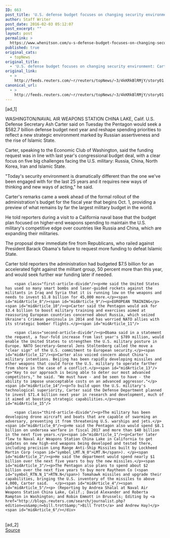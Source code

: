 ```yaml
---
ID: 663
post_title: 'U.S. defense budget focuses on changing security environment: Carter'
author: Staff Writer
post_date: 2016-02-03 05:12:07
post_excerpt: ""
layout: post
permalink: >
  https://www.whenitson.com/u-s-defense-budget-focuses-on-changing-security-environment-carter/
published: true
original_cats:
  - topNews
original_title:
  - 'U.S. defense budget focuses on changing security environment: Carter'
original_link:
  - >
    http://feeds.reuters.com/~r/reuters/topNews/~3/4kKRkBlRMjY/story01.htm
canonical_url:
  - >
    http://feeds.reuters.com/~r/reuters/topNews/~3/4kKRkBlRMjY/story01.htm
---
```

 [ad_1]
<br><div id="articleText">
<span id="midArticle_start"/>

<span id="midArticle_0"/><span class="focusParagraph" readability="6"><p><span class="articleLocation">WASHINGTON/NAVAL AIR WEAPONS STATION CHINA LAKE, Calif.</span> U.S. Defense Secretary Ash Carter said on Tuesday the Pentagon would seek a $582.7 billion defense budget next year and reshape spending priorities to reflect a new strategic environment marked by Russian assertiveness and the rise of Islamic State.</p></span><span id="midArticle_1"/><p>Carter, speaking to the Economic Club of Washington, said the funding request was in line with last year's congressional budget deal, with a clear focus on five big challenges facing the U.S. military: Russia, China, North Korea, Iran and Islamic State.</p><span id="midArticle_2"/><p>"Today's security environment is dramatically different than the one we've been engaged with for the last 25 years and it requires new ways of thinking and new ways of acting," he said.</p><span id="midArticle_3"/><p>Carter's remarks came a week ahead of the formal rollout of the administration's budget for the fiscal year that begins Oct. 1, providing a preview of what remains by far the largest military budget in the world. </p><span id="midArticle_4"/><p>He told reporters during a visit to a California naval base that the budget plan focused on higher-end weapons spending to maintain the U.S. military's competitive edge over countries like Russia and China, which are expanding their militaries.</p><span id="midArticle_5"/><p>The proposal drew immediate fire from Republicans, who railed against President Barack Obama's failure to request more funding to defeat Islamic State.</p><span id="midArticle_6"/><p>Carter told reporters the administration had budgeted $7.5 billion for an accelerated fight against the militant group, 50 percent more than this year, and would seek further war funding later if needed.</p><span id="midArticle_7"/>
        
        <span class="first-article-divide"/><p>He said the United States has used so many smart bombs and laser-guided rockets against the militants in Iraq and Syria that it is running low on the weapons and needs to invest $1.8 billion for 45,000 more.</p><span id="midArticle_8"/><span id="midArticle_9"/><p>EUROPEAN TRAINING</p><span id="midArticle_10"/><p>Carter said the Pentagon would ask for $3.4 billion to boost military training and exercises aimed at reassuring European countries concerned about Russia, which seized Ukraine's Crimean peninsula in 2014 and has worried NATO allies with its strategic bomber flights.</p><span id="midArticle_11"/>
        
        <span class="second-article-divide"/><p>Obama said in a statement the request, a four-fold increase from last year's $789 million, would enable the United States to strengthen the U.S. military posture in Europe. NATO Secretary-General Jens Stoltenberg called the move a "clear sign" of the U.S. commitment to European security.</p><span id="midArticle_12"/><p>Carter also voiced concern about China's military intentions. Beijing has been rapidly developing missiles and other weapons that could force the U.S. military to operate farther from shore in the case of a conflict.</p><span id="midArticle_13"/><p>"Key to our approach is being able to deter our most advanced competitors," he said. "We must have - and be seen to have - the ability to impose unacceptable costs on an advanced aggressor."</p><span id="midArticle_14"/><p>To build upon the U.S. military's technological superiority, Carter said the Defense Department planned to invest $71.4 billion next year in research and development, much of it aimed at boosting strategic capabilities.</p><span id="midArticle_15"/>
        
        <span class="third-article-divide"/><p>The military has been developing drone aircraft and boats that are capable of swarming an adversary, preventing it from threatening U.S. warships and jets.</p><span id="midArticle_0"/><p>He said the Pentagon also would spend $8.1 billion on undersea warfare in fiscal 2017 and more than $40 billion in the next five years.</p><span id="midArticle_1"/><p>Carter later flew to Naval Air Weapons Station China Lake in California to get updates on new high-end weapons being developed and tested there, including precision Long Range Anti-Ship Missiles built by Lockheed Martin Corp (<span id="symbol_LMT.N_0">LMT.N</span>). </p><span id="midArticle_2"/><p>He said the department would spend nearly $1 billion over the next five years to buy the new missiles.</p><span id="midArticle_3"/><p>The Pentagon also plans to spend about $2 billion over the next five years to buy more Raytheon Co (<span id="symbol_RTN.N_1">RTN.N</span>) Tomahawk missiles and upgrade their capabilities, bringing the U.S. inventory of the missiles to above 4,000, Carter said.   </p><span id="midArticle_4"/><span id="midArticle_5"/><p> (Reporting by Andrea Shalal at Naval Air Weapons Station China Lake, Calif.; David Alexander and Roberta Rampton in Washington; and Robin Emmott in Brussels; Editing by <a href="http://blogs.reuters.com/search/journalist.php?edition=us&amp;n=bill.trott&amp;">Bill Trott</a> and Andrew Hay)</p><span id="midArticle_6"/></div>
<br>[ad_2]
<br><a href="http://feeds.reuters.com/~r/reuters/topNews/~3/4kKRkBlRMjY/story01.htm">Source </a>
